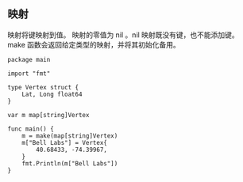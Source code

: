 ## 映射

映射将键映射到值。
映射的零值为 nil 。nil 映射既没有键，也不能添加键。
make 函数会返回给定类型的映射，并将其初始化备用。

```golang
package main

import "fmt"

type Vertex struct {
	Lat, Long float64
}

var m map[string]Vertex

func main() {
	m = make(map[string]Vertex)
	m["Bell Labs"] = Vertex{
		40.68433, -74.39967,
	}
	fmt.Println(m["Bell Labs"])
}
```